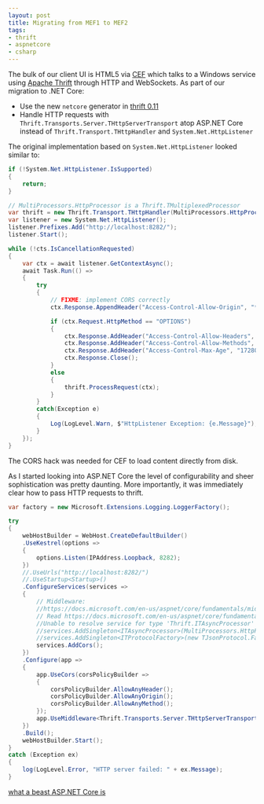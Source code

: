 ```yaml
---
layout: post
title: Migrating from MEF1 to MEF2
tags:
- thrift
- aspnetcore
- csharp
---
```


The bulk of our client UI is HTML5 via [CEF](https://bitbucket.org/chromiumembedded/cef) which talks to a Windows service using [Apache Thrift](https://thrift.apache.org/) through HTTP and WebSockets.  As part of our migration to .NET Core:
- Use the new `netcore` generator in [thrift 0.11](https://github.com/apache/thrift/releases/tag/0.11.0)
- Handle HTTP requests with `Thrift.Transports.Server.THttpServerTransport` atop ASP.NET Core instead of `Thrift.Transport.THttpHandler` and `System.Net.HttpListener`

The original implementation based on `System.Net.HttpListener` looked similar to:
```csharp
if (!System.Net.HttpListener.IsSupported)
{
    return;
}

// MultiProcessors.HttpProcessor is a Thrift.TMultiplexedProcessor
var thrift = new Thrift.Transport.THttpHandler(MultiProcessors.HttpProcessor, new Thrift.Protocol.TJSONProtocol.Factory());
var listener = new System.Net.HttpListener();
listener.Prefixes.Add("http://localhost:8282/");
listener.Start();

while (!cts.IsCancellationRequested)
{
    var ctx = await listener.GetContextAsync();
    await Task.Run(() =>
    {
        try
        {
            // FIXME: implement CORS correctly
            ctx.Response.AppendHeader("Access-Control-Allow-Origin", "*");

            if (ctx.Request.HttpMethod == "OPTIONS")
            {
                ctx.Response.AddHeader("Access-Control-Allow-Headers", "Content-Type, Accept, X-Requested-With");
                ctx.Response.AddHeader("Access-Control-Allow-Methods", "Get, POST");
                ctx.Response.AddHeader("Access-Control-Max-Age", "1728000");
                ctx.Response.Close();
            }
            else
            {
                thrift.ProcessRequest(ctx);
            }
        }
        catch(Exception e)
        {
            Log(LogLevel.Warn, $"HttpListener Exception: {e.Message}");
        }
    });
}
```

The CORS hack was needed for CEF to load content directly from disk.

As I started looking into ASP.NET Core the level of configurability and sheer sophistication was pretty daunting.  More importantly, it was immediately clear how to pass HTTP requests to thrift.


```csharp
var factory = new Microsoft.Extensions.Logging.LoggerFactory();

try
{
    webHostBuilder = WebHost.CreateDefaultBuilder()
    .UseKestrel(options =>
    {
        options.Listen(IPAddress.Loopback, 8282);
    })
    //.UseUrls("http://localhost:8282/")
    //.UseStartup<Startup>()
    .ConfigureServices(services =>
    {
        // Middleware:
        //https://docs.microsoft.com/en-us/aspnet/core/fundamentals/middleware/?view=aspnetcore-2.1&tabs=aspnetcore2x
        // Read https://docs.microsoft.com/en-us/aspnet/core/fundamentals/dependency-injection?view=aspnetcore-2.1 when get error like:
        //Unable to resolve service for type 'Thrift.ITAsyncProcessor' while attempting to activate 'Thrift.Transports.Server.THttpServerTransport'.
        //services.AddSingleton<ITAsyncProcessor>(MultiProcessors.HttpProcessor);
        //services.AddSingleton<ITProtocolFactory>(new TJsonProtocol.Factory());
        services.AddCors();
    })
    .Configure(app =>
    {
        app.UseCors(corsPolicyBuilder =>
        {
            corsPolicyBuilder.AllowAnyHeader();
            corsPolicyBuilder.AllowAnyOrigin();
            corsPolicyBuilder.AllowAnyMethod();
        });
        app.UseMiddleware<Thrift.Transports.Server.THttpServerTransport>(MultiProcessors.HttpProcessor, new TJsonProtocol.Factory());
    })
    .Build();
    webHostBuilder.Start();
}
catch (Exception ex)
{
    log(LogLevel.Error, "HTTP server failed: " + ex.Message);
}
```

[what a beast ASP.NET Core is](https://www.ageofascent.com/2016/02/18/asp-net-core-exeeds-1-15-million-requests-12-6-gbps/)